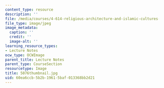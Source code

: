 ```yaml
---
content_type: resource
description: ''
file: /media/courses/4-614-religious-architecture-and-islamic-cultures-fall-2002/60ea6ccb5b2b19615baf013368bb2d21_5076thumbnail.jpg
file_type: image/jpeg
image_metadata:
  caption: ''
  credit: ''
  image-alt: ''
learning_resource_types:
- Lecture Notes
ocw_type: OCWImage
parent_title: Lecture Notes
parent_type: CourseSection
resourcetype: Image
title: 5076thumbnail.jpg
uid: 60ea6ccb-5b2b-1961-5baf-013368bb2d21
---
```

